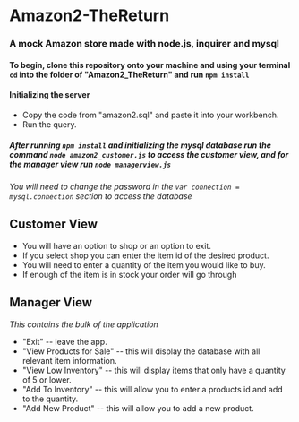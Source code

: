 # Amazon2-TheReturn

### A mock Amazon store made with node.js, inquirer and mysql

#### To begin, clone this repository onto your machine and using your terminal `cd` into the folder of "Amazon2_TheReturn" and run `npm install`

#### Initializing the server
* Copy the code from "amazon2.sql" and paste it into your workbench. 
* Run the query.

##### After running `npm install` and initializing the mysql database run the command `node amazon2_customer.js` to access the customer view, and for the manager view run `node managerview.js`

_You will need to change the password in the `var connection = mysql.connection` section to access the database_ 

## Customer View

* You will have an option to shop or an option to exit.
* If you select shop you can enter the item id of the desired product.
* You will need to enter a quantity of the item you would like to buy.
* If enough of the item is in stock your order will go through

## Manager View
_This contains the bulk of the application_
* "Exit" -- leave the app.
* "View Products for Sale" -- this will display the database with all relevant item information.
* "View Low Inventory" -- this will display items that only have a quantity of 5 or lower.
* "Add To Inventory" -- this will allow you to enter a products id and add to the quantity.
* "Add New Product" -- this will allow you to add a new product.



